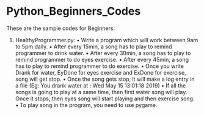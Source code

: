 # Python_Beginners_Codes

These are the sample codes for Beginners:

1. HealthyProgrammer.py:
    • Write a program which will work between 9am to 5pm daily.
    • After every 15min, a song has to play to remind programmer to drink water.
    • After every 30min, a song has to play to remind programmer to do eyes exercise.
    • After every 45min, a song has to play to remind programmer to do exercise.
    • Once you write Drank for water, EyDone for eyes exercise and ExDone for exercise, song will get stop.
    • Once the song gets stop, it will make a log entry in a file (Eg: You drank water at : Wed May 15 13:01:18 2019)
    • If all the songs is going to play at a same time, then first water song will play. Once it stops, then eyes song will start playing and then exercise song.
    • To play song in the program, you need to use pygame.

